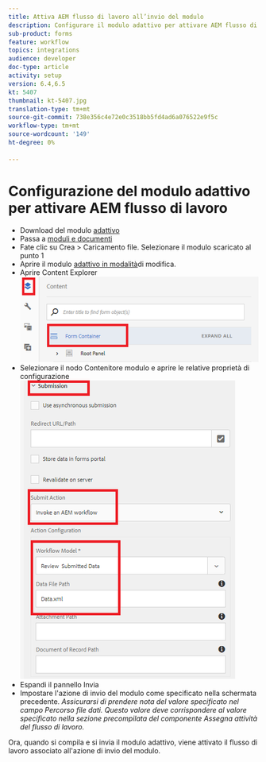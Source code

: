 ```yaml
---
title: Attiva AEM flusso di lavoro all’invio del modulo
description: Configurare il modulo adattivo per attivare AEM flusso di lavoro.
sub-product: forms
feature: workflow
topics: integrations
audience: developer
doc-type: article
activity: setup
version: 6.4,6.5
kt: 5407
thumbnail: kt-5407.jpg
translation-type: tm+mt
source-git-commit: 738e356c4e72e0c3518bb5fd4ad6a076522e9f5c
workflow-type: tm+mt
source-wordcount: '149'
ht-degree: 0%

---
```



# Configurazione del modulo adattivo per attivare AEM flusso di lavoro

* Download del modulo [adattivo](assets/time-off-application.zip)
* Passa a [moduli e documenti](http://localhost:4502/aem/forms.html/content/dam/formsanddocuments)
* Fate clic su Crea > Caricamento file. Selezionare il modulo scaricato al punto 1
* Aprire il modulo [adattivo in modalità](http://localhost:4502/editor.html/content/forms/af/timeofapplication.html)di modifica.
* Aprire Content Explorer
   ![Content Explorer](assets/af-workflow-submission.PNG)
* Selezionare il nodo Contenitore modulo e aprire le relative proprietà di configurazione
   ![Invio](assets/af-workflow-submission1.PNG)
* Espandi il pannello Invia
* Impostare l&#39;azione di invio del modulo come specificato nella schermata precedente.
   _Assicurarsi di prendere nota del valore specificato nel campo Percorso file dati. Questo valore deve corrispondere al valore specificato nella sezione precompilata del componente Assegna attività del flusso di lavoro._

Ora, quando si compila e si invia il modulo adattivo, viene attivato il flusso di lavoro associato all&#39;azione di invio del modulo.
